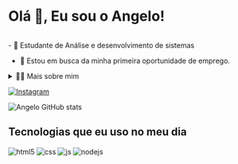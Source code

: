 <!--título-->
<div id="user-content-toc">
  <h1 style="display: inline-block">Olá 👋, Eu sou o Angelo!</h1>
</div>

<!-- Presentation -->
<p>
  - 🌱 Estudante de Análise e desenvolvimento de sistemas

  - 🔭 Estou em busca da minha primeira oportunidade de emprego.
</p>

<!-- Dropdown -->
<details>
  <summary>👨‍💻 Mais sobre mim</summary>

  - 💬 Tenho 26 anos e atualmente moro em Joinville-SC. Tenho conhecimento básico em html,css e javascript.

  - ⚡ Gosto de ler, seja um bom livro, mangá ou quadrinhos, além de assistir filmes e jogar! Acredito que nossos interesses pessoais contribuem para uma percepção mais apurada das coisas e para a resolução de problemas.
</details>

<!-- Links -->

[![Instagram](https://img.shields.io/badge/Instagram-E4405F?style=for-the-badge&logo=instagram&logoColor=white)](https://www.instagram.com/angello.code/)

<!-- GithubStats temp -->
![Angelo GitHub stats](https://github-readme-stats.vercel.app/api?username=AngeloDSilva&show_icons=true&theme=dracula&count_private=true)

<!-- GithubStats quando subir algo 

<div  align="center" style="margin-bottom:100px">
<img width=55% align="center"  src="https://github-readme-streak-stats.herokuapp.com?user=AngeloDSilva&theme=radical&mode=weekly" />
<img width=40% align="center" src="https://github-readme-stats-git-main-AngeloDSilva.vercel.app/api/top-langs/?username=AngeloDSilva&show_icons=true&theme=radical&layout=compact" />
 </div>
 
 &nbsp;
 &nbsp;
 -->
<!-- Portfolio exemplo
## Portfolio:
- [Python - Exploratory data analysis](https://github.com/VariableBee/EDA_Loggi)
- [Google Data Studio - COVID-19 Interactive Dashboard](https://github.com/VariableBee/COVID_19_DASHBOARD)
- [SQL - Querying and analyzing data with AWS Athena](https://github.com/VariableBee/AWS_Athena_Queries)
- [C - Registration and query system](https://github.com/VariableBee/Cartorio)
-->
<!-- GIF 
<p align="left">
  <img align="center" src="https://github.com/VariableBee/VariableBee/assets/77739311/4e9f41af-6b57-49a7-b15a-74322e96b4d7" alt="Imagem">
</p>
-->
## Tecnologias que eu uso no meu dia

<div style="display: inline_block">
  <img align="center" alt="html5" src="https://img.shields.io/badge/HTML5-E34F26?style=for-the-badge&logo=html5&logoColor=white" />
  <img align="center" alt="css" src="https://img.shields.io/badge/CSS3-1572B6?style=for-the-badge&logo=css3&logoColor=white" />
  <img align="center" alt="js" src="https://img.shields.io/badge/JavaScript-F7DF1E?style=for-the-badge&logo=javascript&logoColor=black" />
  <img align="center" alt="nodejs" src="https://img.shields.io/badge/Node.js-43853D?style=for-the-badge&logo=node.js&logoColor=white" />
  
  
